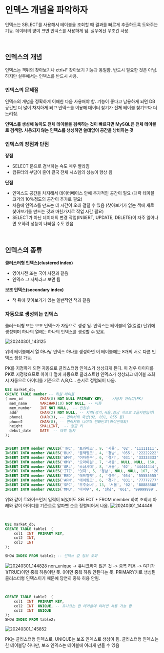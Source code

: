 # 인덱스 개념을 파악하자
인덱스는 SELECT를 사용해서 테이블을 조회할 때 결과를 빠르게 추출하도록 도와주는 기능. 데이터의 양이 크면 인덱스를 사용하게 됨. 실무에선 무조건 사용.

<br/>

## 인덱스의 개념
인덱스는 책뒤의 찾아보기나 ctrl+F 찾아보기 기능과 동일함. 반드시 필요한 것은 아님. 하지만 실무에서는 인덱스를 반드시 사용.


### 인덱스의 문제점
인덱스의 개념을 정확하게 이해한 다음 사용해야 함. 기능이 좋다고 남용하게 되면 DB공간만 더 많이 차지하게 되고 인덱스를 이용해 데이터 찾기가 전체 테이블 찾기보다 더 느려짐.

**인덱스를 생성해 놓아도 전체 테이블을 검색하는 것이 빠르다면 MySQL은 전체 테이블로 검색함. 사용되지 않는 인덱스를 생성하면 쓸데없이 공간을 낭비하는 것**


### 인덱스의 장점과 단점

**장점**
- SELECT 문으로 검색하는 속도 매우 빨라짐
- 컴퓨터의 부담이 줄어 결국 전체 시스템의 성능이 향상 됨

**단점**
- 인덱스도 공간을 차지해서 데이터베이스 안에 추가적인 공간이 필요 (대략 테이블 크기의 10%정도의 공간이 추가로 필요)
- 처음에 인덱스를 만드는 데 시간이 오래 걸릴 수 있음 (찾아보기가 없는 책에 새로 찾아보기를 만드는 것과 마찬가지로 작업 시간 필요)
- SELECT가 아닌 데이터의 변경 작업(INSERT, UPDATE, DELETE)이 자주 일어나면 오히려 성능이 나빠질 수도 있음

<br/>

## 인덱스의 종류

**클러스터형 인덱스(clustered index)**
- 영어사전 또는 국어 사전과 같음
- 인덱스 그 자체라고 보면 됨


**보조 인덱스(secondary index)**
- 책 뒤에 찾아보기가 있는 일반적인 책과 같음


### 자동으로 생성되는 인덱스
클러스터형 또는 보조 인덱스가 자동으로 생성 됨. 인덱스는 테이블의 열(컬럼) 단위에 생성되며 하나의 열에는 하나의 인덱스를 생성할 수 있음.

![20240301_143125](https://github.com/junhosong0/MySQL/assets/117610783/fb347a96-4a5a-400f-b0b9-c0bd8d5e2873)

위의 테이블에서 열 하나당 인덱스 하나를 생성하면 이 테이블에는 8개의 서로 다른 인덱스 생성 가능.

PK를 지정하게 되면 자동으로 클러스터형 인덱스가 생성되게 된다. 이 경우 아이디를 PK로 지정했으므로 아이디 열에 자동으로 클러스트형 인덱스가 생성되고 테이블 조회시 자동으로 아이디를 기준으로 A,B,C... 순서로 정렬되어 나옴.


```sql
USE market_db;
CREATE TABLE member -- 회원 테이블
( mem_id  		CHAR(8) NOT NULL PRIMARY KEY, -- 사용자 아이디(PK)
  mem_name    	VARCHAR(10) NOT NULL, -- 이름
  mem_number    INT NOT NULL,  -- 인원수
  addr	  		CHAR(2) NOT NULL, -- 지역(경기,서울,경남 식으로 2글자만입력)
  phone1		CHAR(3), -- 연락처의 국번(02, 031, 055 등)
  phone2		CHAR(8), -- 연락처의 나머지 전화번호(하이픈제외)
  height    	SMALLINT,  -- 평균 키
  debut_date	DATE  -- 데뷔 일자
);


INSERT INTO member VALUES('TWC', '트와이스', 9, '서울', '02', '11111111', 167, '2015.10.19');
INSERT INTO member VALUES('BLK', '블랙핑크', 4, '경남', '055', '22222222', 163, '2016.08.08');
INSERT INTO member VALUES('WMN', '여자친구', 6, '경기', '031', '33333333', 166, '2015.01.15');
INSERT INTO member VALUES('OMY', '오마이걸', 7, '서울', NULL, NULL, 160, '2015.04.21');
INSERT INTO member VALUES('GRL', '소녀시대', 8, '서울', '02', '44444444', 168, '2007.08.02');
INSERT INTO member VALUES('ITZ', '잇지', 5, '경남', NULL, NULL, 167, '2019.02.12');
INSERT INTO member VALUES('RED', '레드벨벳', 4, '경북', '054', '55555555', 161, '2014.08.01');
INSERT INTO member VALUES('APN', '에이핑크', 6, '경기', '031', '77777777', 164, '2011.02.10');
INSERT INTO member VALUES('SPC', '우주소녀', 13, '서울', '02', '88888888', 162, '2016.02.25');
INSERT INTO member VALUES('MMU', '마마무', 4, '전남', '061', '99999999', 165, '2014.06.19');
```
위와 같이 트와이스먼저 입력이 되었어도 SELECT * FROM member 하여 조회시 아래와 같이 아이디를 기준으로 알파벳 순으 정렬되어서 나옴.
![20240301_144446](https://github.com/junhosong0/MySQL/assets/117610783/23f41e4d-29b7-4302-ab22-343892c3d62f)


<br/>

```sql
USE market_db;
CREATE TABLE table1  (
    col1  INT  PRIMARY KEY,
    col2  INT,
    col3  INT
);

SHOW INDEX FROM table1; -- 인덱스 값 정보 조회
```

![20240301_144828](https://github.com/junhosong0/MySQL/assets/117610783/0bafbcef-77be-498c-90d7-9eca130d8c09)
non_unique -> 유니크하지 않은 것 -> 중복 허용 -> 여기가 1(TRUE)이면 중복 허용이란 뜻. 0이면 중복 허용 안된다는 뜻. PRIMARY키로 생성된 클러스터형 인덱스이기 때문에 당연히 중복 허용 안됨.



<br/>

```sql
CREATE TABLE table2  (
    col1  INT  PRIMARY KEY,
    col2  INT  UNIQUE, -- 유니크는 한 테이블에 여러번 사용 가능 함
    col3  INT  UNIQUE
);
SHOW INDEX FROM table2;
```

![20240301_145852](https://github.com/junhosong0/MySQL/assets/117610783/42222b0b-af15-4ff8-af0c-384f78b4092f)

PK는 클러스터형 인덱스로, UNIQUE는 보조 인덱스로 생성이 됨. 클러스터형 인덱스는 한 테이블당 하나만, 보조 인덱스는 테이블에 여러개 만들 수 있음

















